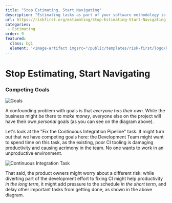 ```yaml
---
title: "Stop Estimating, Start Navigating"
description: "Estimating tasks as part of your software methodology is often value-less ceremony and at worst a form of self-harm."
url: https://riskfirst.org/estimating/Stop-Estimating-Start-Navigating
categories:
 - Estimating
order: 9
featured: 
  class: bg1
  element: '<image-artifact imgsrc="/public/templates/risk-first/logo/R1_logo_black.svg">Stop Estimating, Start Navigating</image-artifact>'
---
```


# Stop Estimating, Start Navigating

### Competing Goals

![Goals](/images/generated/estimating/planner/goals.png)

A confounding problem with goals is that _everyone has their own_.  While the business might be there to _make money_, everyone else on the project will have their own _personal_ goals (as you can see on the diagram above).   

Let's look at the "Fix the Continuous Integration Pipeline" task.  It might turn out that we have competing goals here:  the Development Team might want to spend time on this task, as the existing, poor CI tooling is damaging productivity and causing acrimony in the team.  No one wants to work in an unproductive environment.

![Continuous Integration Task](/images/generated/estimating/planner/ci.png)

That said, the product owners might worry about a different risk:  while diverting part of the development effort to fixing CI might help productivity _in the long term_, it might add pressure to the schedule _in the short term_, and delay other important tasks from getting done, as shown in the above diagram.    

